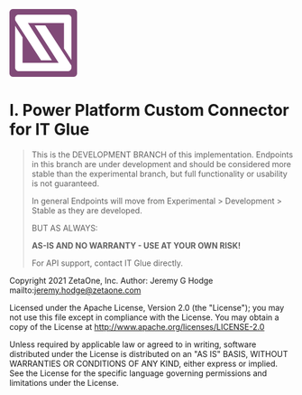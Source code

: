![IT Glue Logo](../assets/images/ITG_Icon.png)
# I. Power Platform Custom Connector for IT Glue

> This is the DEVELOPMENT BRANCH of this implementation. Endpoints in this branch are under development and should be considered more stable than the experimental branch, but full functionality or usability is not guaranteed.
>
> In general Endpoints will move from Experimental > Development > Stable as they are developed.
>
> BUT AS ALWAYS:
>
> **AS-IS AND NO WARRANTY - USE AT YOUR OWN RISK!**
>
> For API  support, contact IT Glue directly. 

Copyright 2021 ZetaOne, Inc.
Author: Jeremy G Hodge mailto:jeremy.hodge@zetaone.com

Licensed under the Apache License, Version 2.0 (the "License"); you may not use this file except in compliance with the License. You may obtain a copy of the License at http://www.apache.org/licenses/LICENSE-2.0

Unless required by applicable law or agreed to in writing, software distributed under the License is distributed on an "AS IS" BASIS, WITHOUT WARRANTIES OR CONDITIONS OF ANY KIND, either express or implied. See the License for the specific language governing permissions and limitations under the License.